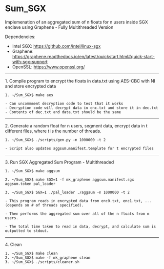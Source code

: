 # Sum_SGX
Implemenation of an aggregated sum of n floats for n users inside SGX enclave using Graphene - Fully Multithreaded Version

Dependencies:
- Intel SGX: https://github.com/intel/linux-sgx
- Graphene: https://graphene.readthedocs.io/en/latest/quickstart.html#quick-start-with-sgx-support
- OpenSSL: https://www.openssl.org/

<hr/>
1. Compile program to encrypt the floats in data.txt using AES-CBC with NI and store encrypted data

	1. ~/Sum_SGX$ make aes

	- Can uncommment decryption code to test that it works
	- Decryption code will decrypt data in enc.txt and store it in dec.txt
	- Contents of dec.txt and data.txt should be the same

<hr/>
2. Generate a random float for n users, segment data, encrypt data in t different files, where t is the number of threads.

	1. ~/Sum_SGX$ ./scripts/gen.py -n 1000000 -t 2

	- Script also updates aggsum.manifest.template for t encrypted files

<hr/>
3. Run SGX Aggregated Sum Program - Multithreaded

	1. ~/Sum_SGX$ make aggsum

	2. ~/Sum_SGX$ make SGX=1 -f mk_graphene aggsum.manifest.sgx aggsum.token pal_loader

	3. ~/Sum_SGX$ SGX=1 ./pal_loader ./aggsum -n 1000000 -t 2
	
	- This program reads in encrypted data from enc0.txt, enc1.txt, ... (depends on # of threads specified).

	- Then performs the aggregated sum over all of the n floats from n users.

	- The total time taken to read in data, decrypt, and calculate sum is outputted to stdout.

<hr/>
4. Clean

	1. ~/Sum_SGX$ make clean
	2. ~/Sum_SGX$ make -f mk_graphene clean
	3. ~/Sum_SGX$ ./scripts/cleaner.sh
